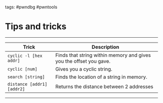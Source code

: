 tags: #pwndbg #pwntools

# Tips and tricks
---
| Trick                      | Description                                                        |
| -------------------------- | ------------------------------------------------------------------ |
| `cyclic -l [hex addr]`     | Finds that string within memory and gives you the offset you gave. |
| `cyclic [num]`             | Gives you a cyclic string.                                         |
| `search [string]`          | Finds the location of a string in memory.                          |
| `distance [addr1] [addr2]` | Returns the distance between 2 addresses                           |

---

